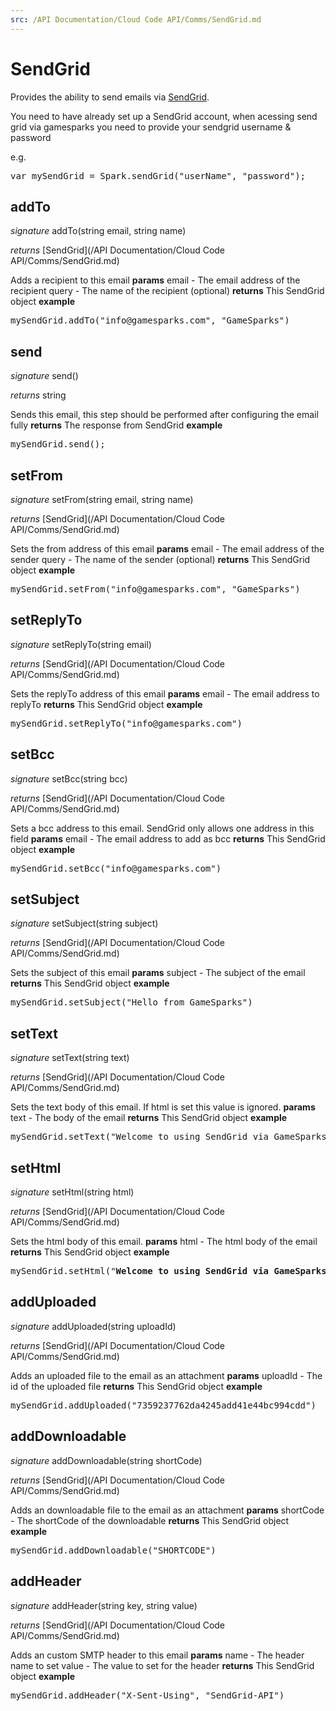 ```yaml
---
src: /API Documentation/Cloud Code API/Comms/SendGrid.md
---
```


# SendGrid

Provides the ability to send emails via <a href="http://sendgrid.com/">SendGrid</a>.

You need to have already set up a SendGrid account, when acessing send grid via gamesparks you need to provide your sendgrid username & password

e.g.

<pre rel="highlighter" code-brush="js" contenteditable="false">var mySendGrid = Spark.sendGrid("userName", "password");</pre>


## addTo
_signature_ addTo(string email, string name)</p>
_returns_ [SendGrid](/API Documentation/Cloud Code API/Comms/SendGrid.md)</p>
Adds a recipient to this email
<b>params</b>
email - The email address of the recipient
query - The name of the recipient (optional)
<b>returns</b>
This SendGrid object
<b>example</b>
<pre rel="highlighter" code-brush="js" contenteditable="false">mySendGrid.addTo("info@gamesparks.com", "GameSparks")</pre>

## send
_signature_ send()</p>
_returns_ string</p>
Sends this email, this step should be performed after configuring the email fully
<b>returns</b>
The response from SendGrid
<b>example</b>
<pre rel="highlighter" code-brush="js" contenteditable="false">mySendGrid.send();</pre>

## setFrom
_signature_ setFrom(string email, string name)</p>
_returns_ [SendGrid](/API Documentation/Cloud Code API/Comms/SendGrid.md)</p>
Sets the from address of this email
<b>params</b>
email - The email address of the sender
query - The name of the sender (optional)
<b>returns</b>
This SendGrid object
<b>example</b>
<pre rel="highlighter" code-brush="js" contenteditable="false">mySendGrid.setFrom("info@gamesparks.com", "GameSparks")</pre>

## setReplyTo
_signature_ setReplyTo(string email)</p>
_returns_ [SendGrid](/API Documentation/Cloud Code API/Comms/SendGrid.md)</p>
Sets the replyTo address of this email
<b>params</b>
email - The email address to replyTo
<b>returns</b>
This SendGrid object
<b>example</b>
<pre rel="highlighter" code-brush="js" contenteditable="false">mySendGrid.setReplyTo("info@gamesparks.com")</pre>

## setBcc
_signature_ setBcc(string bcc)</p>
_returns_ [SendGrid](/API Documentation/Cloud Code API/Comms/SendGrid.md)</p>
Sets a bcc address to this email. SendGrid only allows one address in this field
<b>params</b>
email - The email address to add as bcc
<b>returns</b>
This SendGrid object
<b>example</b>
<pre rel="highlighter" code-brush="js" contenteditable="false">mySendGrid.setBcc("info@gamesparks.com")</pre>

## setSubject
_signature_ setSubject(string subject)</p>
_returns_ [SendGrid](/API Documentation/Cloud Code API/Comms/SendGrid.md)</p>
Sets the subject of this email
<b>params</b>
subject - The subject of the email
<b>returns</b>
This SendGrid object
<b>example</b>
<pre rel="highlighter" code-brush="js" contenteditable="false">mySendGrid.setSubject("Hello from GameSparks")</pre>

## setText
_signature_ setText(string text)</p>
_returns_ [SendGrid](/API Documentation/Cloud Code API/Comms/SendGrid.md)</p>
Sets the text body of this email. If html is set this value is ignored.
<b>params</b>
text - The body of the email
<b>returns</b>
This SendGrid object
<b>example</b>
<pre rel="highlighter" code-brush="js" contenteditable="false">mySendGrid.setText("Welcome to using SendGrid via GameSparks")</pre>

## setHtml
_signature_ setHtml(string html)</p>
_returns_ [SendGrid](/API Documentation/Cloud Code API/Comms/SendGrid.md)</p>
Sets the html body of this email.
<b>params</b>
html - The html body of the email
<b>returns</b>
This SendGrid object
<b>example</b>
<pre rel="highlighter" code-brush="js" contenteditable="false">mySendGrid.setHtml("<b>Welcome to using SendGrid via GameSparks</b>")</pre>

## addUploaded
_signature_ addUploaded(string uploadId)</p>
_returns_ [SendGrid](/API Documentation/Cloud Code API/Comms/SendGrid.md)</p>
Adds an uploaded file to the email as an attachment
<b>params</b>
uploadId - The id of the uploaded file
<b>returns</b>
This SendGrid object
<b>example</b>
<pre rel="highlighter" code-brush="js" contenteditable="false">mySendGrid.addUploaded("7359237762da4245add41e44bc994cdd")</pre>

## addDownloadable
_signature_ addDownloadable(string shortCode)</p>
_returns_ [SendGrid](/API Documentation/Cloud Code API/Comms/SendGrid.md)</p>
Adds an downloadable file to the email as an attachment
<b>params</b>
shortCode - The shortCode of the downloadable
<b>returns</b>
This SendGrid object
<b>example</b>
<pre rel="highlighter" code-brush="js" contenteditable="false">mySendGrid.addDownloadable("SHORTCODE")</pre>

## addHeader
_signature_ addHeader(string key, string value)</p>
_returns_ [SendGrid](/API Documentation/Cloud Code API/Comms/SendGrid.md)</p>
Adds an custom SMTP header to this email
<b>params</b>
name - The header name to set
value - The value to set for the header
<b>returns</b>
This SendGrid object
<b>example</b>
<pre rel="highlighter" code-brush="js" contenteditable="false">mySendGrid.addHeader("X-Sent-Using", "SendGrid-API")</pre>

